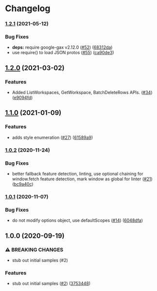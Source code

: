 # Changelog

### [1.2.1](https://www.github.com/googleapis/nodejs-area120-tables/compare/v1.2.0...v1.2.1) (2021-05-12)


### Bug Fixes

* **deps:** require google-gax v2.12.0 ([#52](https://www.github.com/googleapis/nodejs-area120-tables/issues/52)) ([68312da](https://www.github.com/googleapis/nodejs-area120-tables/commit/68312daba169bc6697864614cafaef65a9cf1dbf))
* use require() to load JSON protos ([#55](https://www.github.com/googleapis/nodejs-area120-tables/issues/55)) ([ca90de3](https://www.github.com/googleapis/nodejs-area120-tables/commit/ca90de30da4cea5c73a67def7f7290c48bf6d7d5))

## [1.2.0](https://www.github.com/googleapis/nodejs-area120-tables/compare/v1.1.0...v1.2.0) (2021-03-02)


### Features

* Added ListWorkspaces, GetWorkspace, BatchDeleteRows APIs. ([#34](https://www.github.com/googleapis/nodejs-area120-tables/issues/34)) ([e9094fd](https://www.github.com/googleapis/nodejs-area120-tables/commit/e9094fda635c2ade5e72212bd7f10698eaf9a939))

## [1.1.0](https://www.github.com/googleapis/nodejs-area120-tables/compare/v1.0.2...v1.1.0) (2021-01-09)


### Features

* adds style enumeration ([#27](https://www.github.com/googleapis/nodejs-area120-tables/issues/27)) ([61589a9](https://www.github.com/googleapis/nodejs-area120-tables/commit/61589a9f06674b8723fbe3b68022ebee58df9faf))

### [1.0.2](https://www.github.com/googleapis/nodejs-area120-tables/compare/v1.0.1...v1.0.2) (2020-11-24)


### Bug Fixes

* better fallback feature detection, linting, use optional chaining for window.fetch feature detection, mark window as global for linter ([#21](https://www.github.com/googleapis/nodejs-area120-tables/issues/21)) ([bc9a40c](https://www.github.com/googleapis/nodejs-area120-tables/commit/bc9a40c42311fa2a6748a9841bc632d3fe87705b))

### [1.0.1](https://www.github.com/googleapis/nodejs-area120-tables/compare/v1.0.0...v1.0.1) (2020-11-07)


### Bug Fixes

* do not modify options object, use defaultScopes ([#14](https://www.github.com/googleapis/nodejs-area120-tables/issues/14)) ([6048dfa](https://www.github.com/googleapis/nodejs-area120-tables/commit/6048dfa0aa715b1cdd6d9ee309cedd6a4a4e1eb9))

## 1.0.0 (2020-09-19)


### ⚠ BREAKING CHANGES

* stub out initial samples (#2)

### Features

* stub out initial samples ([#2](https://www.github.com/googleapis/nodejs-area120-tables/issues/2)) ([3753448](https://www.github.com/googleapis/nodejs-area120-tables/commit/3753448c287adcd7f6e8b0454509553ea3d80c99))
